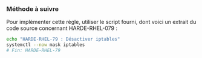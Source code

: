 
### Méthode à suivre

Pour implémenter cette règle, utiliser le script fourni, dont voici un extrait du code source concernant HARDE-RHEL-079 :

``` {.bash .numberLines}
echo "HARDE-RHEL-79 : Désactiver iptables"
systemctl --now mask iptables
# Fin: HARDE-RHEL-79
```

